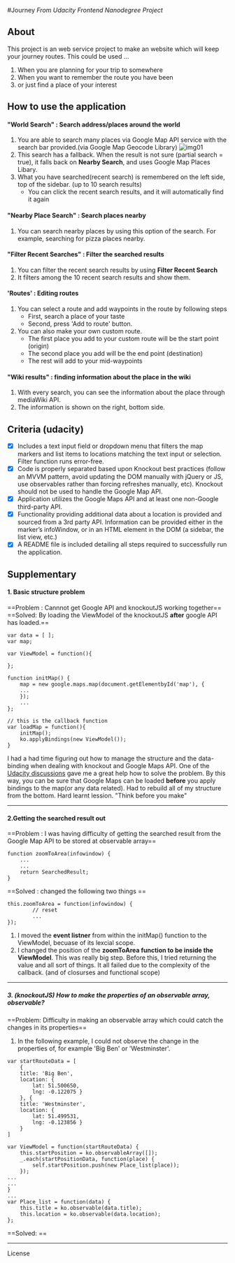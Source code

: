 #Journey
*From Udacity Frontend Nanodegree Project*

## About
This project is an web service project  to make an website which will keep your journey routes.
This could be used ...
1. When you are planning for your trip to somewhere
2. When you want to remember the route you have been
3. or just find a place of your interest

## How to use the application

#### "World Search" : Search address/places around the world
1. You are able to search many places via Google Map API service with the search bar provided.(via Google Map Geocode Library)
![img01](/worldSearch_img_01.png)
2. This search has a fallback. When the result is not sure (partial search = true), it falls back on **Nearby Search**, and uses Google Map Places Libary.
3. What you have searched(recent search) is remembered on the left side, top of the sidebar. (up to 10 search results)
	- You can click the recent search results, and it will automatically find it again

#### "Nearby Place Search" : Search places nearby
1. You can search nearby places by using this option of the search. For example, searching for pizza places nearby.

#### "Filter Recent Searches" : Filter the searched results 
1. You can filter the recent search results by using **Filter Recent Search**
2. It filters among the 10 recent search results and show them.

#### 'Routes' : Editing routes
1. You can select a route and add waypoints in the route by following steps
	- First, search a place of your taste
	- Second, press 'Add to route' button.
2. You can also make your own custom route.
	- The first place you add to your custom route will be the start point (origin)
    - The second place you add will be the end point (destination)
    - The rest will add to your mid-waypoints

#### "Wiki results" : finding information about the place in the wiki
1. With every search, you can see the information about the place through mediaWiki API.
2. The information is shown on the right, bottom side.


## Criteria (udacity)
- [x] Includes a text input field or dropdown menu that filters the map markers and list items to locations matching the text input or selection. Filter function runs error-free.
- [x] Code is properly separated based upon Knockout best practices (follow an MVVM pattern, avoid updating the DOM manually with jQuery or JS, use observables rather than forcing refreshes manually, etc). Knockout should not be used to handle the Google Map API.
- [x] Application utilizes the Google Maps API and at least one non-Google third-party API.
- [x] Functionality providing additional data about a location is provided and sourced from a 3rd party API. Information can be provided either in the marker’s infoWindow, or in an HTML element in the DOM (a sidebar, the list view, etc.)
- [x] A README file is included detailing all steps required to successfully run the application.

## Supplementary

#### 1. Basic structure problem
==Problem : Cannnot get Google API and knockoutJS working together==
==Solved: By loading the ViewModel of the knockoutJS **after** google API has loaded.==
```
var data = [ ];
var map;

var ViewModel = function(){

};

function initMap() {
	map = new google.maps.map(document.getElementbyId('map'), {
    ...
    });
    ...
};

// this is the callback function
var loadMap = function(){
	initMap();
    ko.applyBindings(new ViewModel());
}
```

I had a had time figuring out how to manage the structure and the data-binding when dealing with knockout and Google Maps API. One of the [Udacity discussions](https://discussions.udacity.com/t/fighting-a-knockout-vs-google-maps-brick-wall/164367/4) gave me a great help how to solve the problem.
By this way, you can be sure that Google Maps can be loaded **before** you apply bindings to the map(or any data related).
Had to rebuild all of my structure from the bottom. Hard learnt lession. "Think before you make"

___


#### 2.Getting the searched result out
==Problem : I was having difficulty of getting the searched result from the Google Map API to be stored at observable array== 
```
function zoomToArea(infowindow) {
	...
    ...
    return SearchedResult;
}
```
==Solved : changed the following two things == 
```
this.zoomToArea = function(infowindow) {
		// reset
        ...
});
```
1. I moved the **event listner** from within the initMap() function to the ViewModel, becuase of its lexcial scope.
2. I changed the position of the **zoomToArea function to be inside the ViewModel**. This was really big step. Before this, I tried returning the value and all sort of things. It all failed due to the complexity of the callback. (and of closurses and functional scope)

___


##### 3. (knockoutJS) How to make the properties of an observable array, observable?

==Problem: Difficulty in making an observable array which could catch the changes in its properties==

1. In the following example, I could not observe the change in the properties of, for example 'Big Ben' or 'Westminster'.

```
var startRouteData = [
	{
    title: 'Big Ben',
    location: {
        lat: 51.500650,
        lng: -0.122075 }
	}, {
    title: 'Westminster',
    location: {
        lat: 51.499531,
        lng: -0.123856 }
	}
]
```
```
var ViewModel = function(startRouteData) {
	this.startPosition = ko.observableArray([]);
    _.each(startPositionData, function(place) {
        self.startPosition.push(new Place_list(place));
    });
...
...
}
...
var Place_list = function(data) {
    this.title = ko.observable(data.title);
    this.location = ko.observable(data.location);
};
```
==Solved: ==


___
 License
